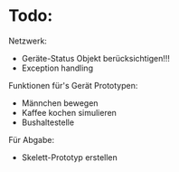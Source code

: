 # Todo:
Netzwerk:
- Geräte-Status Objekt berücksichtigen!!!
- Exception handling

Funktionen für's Gerät Prototypen:
- Männchen bewegen
- Kaffee kochen simulieren
- Bushaltestelle

Für Abgabe:
- Skelett-Prototyp erstellen 
